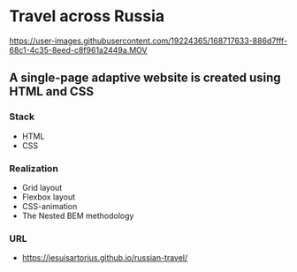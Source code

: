 # Travel across Russia

https://user-images.githubusercontent.com/19224365/168717633-886d7fff-68c1-4c35-8eed-c8f961a2449a.MOV

## A single-page adaptive website is created using HTML and CSS

### Stack
* HTML
* CSS

### Realization
* Grid layout
* Flexbox layout
* CSS-animation
* The Nested BEM methodology

### URL
* https://jesuisartorius.github.io/russian-travel/